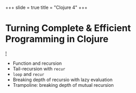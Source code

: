 +++
slide = true
title = "Clojure 4"
+++

# Turning Complete & Efficient Programming in Clojure

[!](highlight)

- Function and recursion
- Tail-recursion with `recur`
- `loop` and `recur`
- Breaking depth of recursio with lazy evaluation
- Trampoline: breaking depth of mutual recursion


